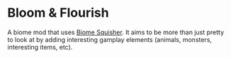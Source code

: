 # Bloom & Flourish
A biome mod that uses [Biome Squisher](https://github.com/lukebemishprojects/BiomeSquisher). It aims to be more than just pretty to look at by adding interesting gamplay elements (animals, monsters, interesting items, etc).
